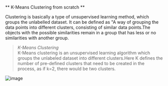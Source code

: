 ** K-Means Clustering from scratch **

Clustering is basically a type of unsupervised learning method, which groups the unlabelled dataset. It can be defined as "A way of grouping the data points into different clusters, consisting of similar data points.The objects with the possible similarities remain in a group that has less or no similarities with another group.

> *K-Means Clustering* </br>
K-Means clustering is an unsupervised learning algorithm which groups the unlabeled dataset into different clusters.Here K defines the number of pre-defined clusters that need to be created in the process, as if k=2, there would be two clusters.

![image](https://user-images.githubusercontent.com/109072424/207693933-3ec0c9e3-6298-4100-9b5c-2005894c00e9.png)




